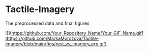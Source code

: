 # Tactile-Imagery
The preprocessed data and final figures

![](https://github.com/Your_Repository_Name/Your_GIF_Name.gif](https://github.com/MarkaMorozova/Tactile-Imagery/blob/main/figs/rest_vs_imagery_erp.gif)
